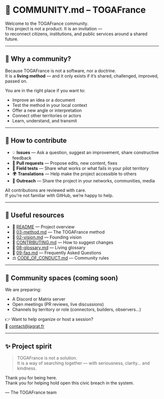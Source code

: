 # 🤝 COMMUNITY.md – TOGAFrance

Welcome to the TOGAFrance community.  
This project is not a product. It is an invitation —  
to reconnect citizens, institutions, and public services around a shared future.

---

## 🌱 Why a community?

Because TOGAFrance is not a software, nor a doctrine.  
It is a **living method** — and it only exists if it’s shared, challenged, improved, passed on.

You are in the right place if you want to:

- Improve an idea or a document  
- Test the method in your local context  
- Offer a new angle or interpretation  
- Connect other territories or actors  
- Learn, understand, and transmit  

---

## 🔧 How to contribute

- 💡 **Issues** — Ask a question, suggest an improvement, share constructive feedback  
- 📄 **Pull requests** — Propose edits, new content, fixes  
- 🧪 **Field tests** — Share what works or what fails in your pilot territory  
- 🌍 **Translations** — Help make the project accessible to others  
- 📢 **Outreach** — Share the project in your networks, communities, media

All contributions are reviewed with care.  
If you're not familiar with GitHub, we’re happy to help.

---

## 📁 Useful resources

- 📘 [README](./README.md) — Project overview  
- 📐 [03-method.md](./documentation/03-method.md) — The TOGAFrance method  
- 🧭 [02-vision.md](./documentation/02-vision.md) — Founding vision  
- 📖 [CONTRIBUTING.md](./CONTRIBUTING.md) — How to suggest changes  
- 🧱 [08-glossary.md](./documentation/08-glossary.md) — Living glossary  
- 🙋 [09-faq.md](./documentation/09-faq.md) — Frequently Asked Questions  
- ⚖️ [CODE_OF_CONDUCT.md](./CODE_OF_CONDUCT.md) — Community rules

---

## 💬 Community spaces (coming soon)

We are preparing:

- A Discord or Matrix server  
- Open meetings (PR reviews, live discussions)  
- Channels by territory or role (connectors, builders, observers…)

👉 Want to help organize or host a session?  
📧 contact@jagrat.fr

---

## ✨ Project spirit

> TOGAFrance is not a solution.  
> It is a way of searching together — with seriousness, clarity… and kindness.

Thank you for being here.  
Thank you for helping hold open this civic breach in the system.

— The TOGAFrance team
